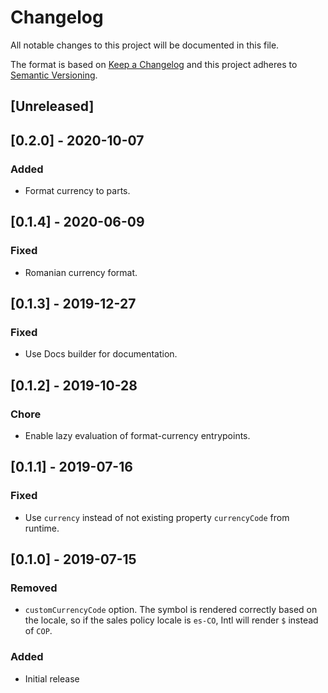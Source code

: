 # Changelog

All notable changes to this project will be documented in this file.

The format is based on [Keep a Changelog](http://keepachangelog.com/en/1.0.0/)
and this project adheres to [Semantic Versioning](http://semver.org/spec/v2.0.0.html).

## [Unreleased]

## [0.2.0] - 2020-10-07
### Added
- Format currency to parts.

## [0.1.4] - 2020-06-09
### Fixed
- Romanian currency format.

## [0.1.3] - 2019-12-27
### Fixed
- Use Docs builder for documentation.

## [0.1.2] - 2019-10-28
### Chore
- Enable lazy evaluation of format-currency entrypoints.

## [0.1.1] - 2019-07-16

### Fixed

- Use `currency` instead of not existing property `currencyCode` from runtime.

## [0.1.0] - 2019-07-15

### Removed

- `customCurrencyCode` option. The symbol is rendered correctly based on the locale, so if the sales policy locale is `es-CO`, Intl will render `$` instead of `COP`.

### Added

- Initial release
